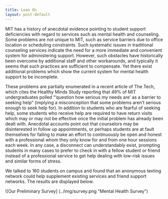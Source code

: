 ```yaml
---
title: Lean On
layout: post-default
---
```


MIT has a history of anecdotal evidence pointing to student support deficiencies with regard to services such as mental health and counseling. Some problems are not unique to MIT, such as service barriers due to office location or scheduling constraints. Such systematic issues in traditional counseling services indicate the need for a more immediate and convenient system for administering support. However, such obstacles have historically been overcome by additional staff and other workarounds, and typically it seems that such practices are sufficient to compensate. Yet there exist additional problems which show the current system for mental health support to be incomplete.

These problems are partially enumerated in a recent article of The Tech, which cites the Healthy Minds Study reporting that 49% of MIT undergraduates polled “‘question how serious my needs are’ as a barrier to seeking help” (implying a misconception that some problems aren’t serious enough to seek help for). In addition to students who are fearful of seeking help, some students who receive help are required to have return visits which may or may not be effective once the initial problem has already been dealt with. Anecdotal accounts point out that counselors may be disinterested in follow up appointments, or perhaps students are at fault themselves for failing to make an effort to continuously be open and honest with a professional whom they only know for and from one hour sessions each week. In any case, a disconnect can understandably exist, prompting students in many cases to prefer to check in with a fellow student or friend instead of a professional service to get help dealing with low-risk issues and similar forms of stress.

We talked to 160 students on campus and found that an anonymous texting network could help supplement existing services and friend support networks. The results are displayed below.

![Our Preliminary Survey] (../img/survey.png "Mental Health Survey")
